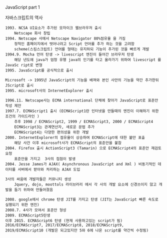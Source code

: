 JavaScript part 1

자바스크립트의 역사
    
    1993. NCSA UI요소가 추가된 모자이크 웹브라우저 출시 
        Netscape 화사 창립
    1994. Netscape 사에서 Netscape Navigator 80%점유율 을 가짐
        정적인 홈페이지에서 벗어나려고 Script 언어를 추가 하는 것을 고려함
        scheme(스킴스크립트) 언어를 형태는 유지하되 기능이 추가된 것을 빠르게 개발
    1994.9. Mocha 언어 탄생 -> livescript 엔진이 들어간 브라우저 탄생 
        해당 년도에 java가 엄청 유행 java의 인기를 타고 올라가기 위하여 livescript 를 JavaSc ript로 변형
    1995. JavaScript를 공식적으로 출시
    
    Microsoft -> 1995년 JavaScript의 기능을 배껴와 본인 사만의 기능을 약간 추가한뒤 JScript로 출시
    1995. microsoft사의 InternetExplorer 출시

    1996.11. Netscape사는 ECMA international 단체에 찾아가 JavaScript로 표준안 작성 제안
    1997.7. ECMAScript1 출시 (ECMAScript1란 인터넷을 만들때의 엔진이 이해하기 위한 조건의 가이드라인 )
        추후 1998 / ECMAScript2, 1999 / ECMAScript3, 2000 / ECMAScript4 
        ECMAScript3는 관계연산자, 새로운 문법 추가 
        ECMAScript4는 다양한 편의성을 위한 개발
    2000. InternetExplorer의 점유율이 상승하여 ECMAScript에 대한 불만 표출
        해당 사건 이후 microsoft사가 ECMAScript의 표준안을 불참
    2004. Firefox 출시 ActionScript3 (Tamarin) 으로 ECMAScript4의 표준안 재검토 요청
        표준안을 가지고  3사의 접점이 발생
    2004. Jesse James가 AJAX( Asynchronous JavaScript and Xml ) 비동기적인 데이터를 서버에서 받아와 처리하는 AJAX 도입
    
    3사의 싸움에 개발자들은 커뮤니티 생성 
        Jquery, dojo, moottols 라이브러리 에서 각 사의 개발 요소에 신경쓰이지 않고 개발을 돕기 위하여 만들어졌음

    2008. google에서 chrome 탄생 JIT를 가지고 탄생 (JIT는 JavaScript 빠른 속도로 실행되기 위한 엔진)
    2008.7. 4사가 모여서 표준안 형성
    2009. ECMAScript5탄생
    이후 2015. ECMAScript6 탄생 (현재 사용하고있는 script가 됨)
    2016/ECMAScript7, 2017/ECMAScript8, 2018/ECMAScript9, 2019/ECMAScript10 (개발은 되고있지만 5와 6에 나온 script를 약간씩 수정됨)
